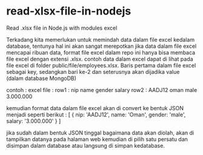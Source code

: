 # read-xlsx-file-in-nodejs
Read .xlsx file in Node.js  with modules excel 

Terkadang kita memerlukan untuk memindah data dalam file excel kedalam database,
tentunya hal ini akan sangat merepotkan jika data dalam file excel mencapai ribuan data,
format file excel dalam repo ini hanya bisa membaca file excel dengan extensi .xlsx.
contoh data dalam excel dapat di lihat pada file excel di folder public/file/employees.xlsx.
Baris pertama dalam file excel sebagai key, sedangkan bari ke-2 dan seterusnya akan dijadika value (dalam database MongoDB)

contoh :
excel file :
 row1 : nip    name gender salary
 row2 : AADJ12 oman male  3.000.000
 
 kemudian format data dalam file excel akan di convert ke bentuk JSON menjadi seperti berikut :
 [ { 
     nip: 'AADJ12',
     name: 'Oman',
     gender: 'male',
     salary: '3.000.000' 
 } ]
 
 jika sudah dalam bentuk JSON tinggal bagaimana data akan diolah, akan di tampilkan datanya pada halaman web kemudian
 di pilih satu persatu dan disimpan dalam database atau langsung di simpan kedatabase.
 
 